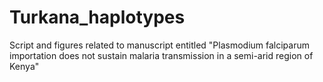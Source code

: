 # Turkana_haplotypes
Script and figures related to manuscript entitled "Plasmodium falciparum importation does not sustain malaria transmission in a semi-arid region of Kenya"
